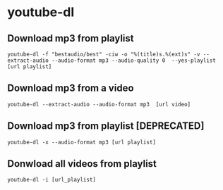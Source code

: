 # youtube-dl

## Download mp3 from playlist
```code
youtube-dl -f "bestaudio/best" -ciw -o "%(title)s.%(ext)s" -v --extract-audio --audio-format mp3 --audio-quality 0  --yes-playlist [url playlist]
```

## Download mp3 from a video
```code
youtube-dl --extract-audio --audio-format mp3  [url video]
```

## Download mp3 from playlist [DEPRECATED]
```code
youtube-dl -x --audio-format mp3 [url playlist]
```

## Donwload all videos from playlist
```code
youtube-dl -i [url_playlist]
```

